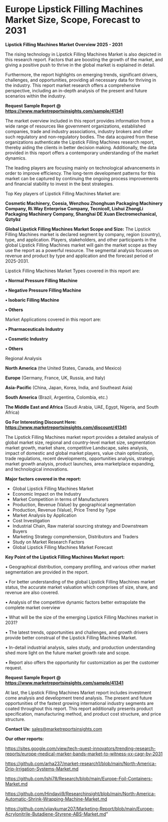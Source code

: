 # Europe Lipstick Filling Machines Market Size, Scope, Forecast to 2031

<Strong> Lipstick Filling Machines Market Overview 2025 - 2031</strong>

The rising technology in Lipstick Filling Machines Market is also depicted in this research report. Factors that are boosting the growth of the market, and giving a positive push to thrive in the global market is explained in detail.

Furthermore, the report highlights on emerging trends, significant drivers, challenges, and opportunities, providing all necessary data for thriving in the industry. This report market research offers a comprehensive perspective, including an in-depth analysis of the present and future scenarios within the industry.

<strong>Request Sample Report @ <a href=https://www.marketreportsinsights.com/sample/41341>https://www.marketreportsinsights.com/sample/41341</a></strong>

The market overview included in this report provides information from a wide range of resources like government organizations, established companies, trade and industry associations, industry brokers and other such regulatory and non-regulatory bodies. The data acquired from these organizations authenticate the Lipstick Filling Machines research report, thereby aiding the clients in better decision making. Additionally, the data provided in this report offers a contemporary understanding of the market dynamics.

The leading players are focusing mainly on technological advancements in order to improve efficiency. The long-term development patterns for this market can be captured by continuing the ongoing process improvements and financial stability to invest in the best strategies.

Top Key players of Lipstick Filling Machines Market are:

<strong>Cosmetic Machinery, Coesia, Wenzhou Zhonghuan Packaging Machinery Company, Ri.Way Enterprise Company, Tecnicoll, Lishui ZhongLi Packaging Machinery Company, Shanghai DE Xuan Electromechanical, Qztybz</strong>

<strong><b>Global Lipstick Filling Machines Market Scope and Size:</b></strong>
The Lipstick Filling Machines market is declared segment by company, region (country), type, and application. Players, stakeholders, and other participants in the global Lipstick Filling Machines market will gain the market scope as they use the report as a powerful resource. The segmental analysis focuses on revenue and product by type and application and the forecast period of 2025-2031.

Lipstick Filling Machines Market Types covered in this report are:

<strong>•  Normal Pressure Filling Machine

•  Negative Pressure Filling Machine

•  Isobaric Filling Machine

•  Others</strong>

Market Applications covered in this report are:

<strong>•  Pharmaceuticals Industry

•  Cosmetic Industry

•  Others</strong> 

Regional Analysis

<strong>North America</strong> (the United States, Canada, and Mexico)

<strong>Europe</strong> (Germany, France, UK, Russia, and Italy)

<strong>Asia-Pacific</strong> (China, Japan, Korea, India, and Southeast Asia)

<strong>South America</strong> (Brazil, Argentina, Colombia, etc.)

<strong>The Middle East and Africa</strong> (Saudi Arabia, UAE, Egypt, Nigeria, and South Africa)

<strong>Go For Interesting Discount Here: <a href=https://www.marketreportsinsights.com/discount/41341>https://www.marketreportsinsights.com/discount/41341</a></strong>

The Lipstick Filling Machines market report provides a detailed analysis of global market size, regional and country-level market size, segmentation market growth, market share, competitive Landscape, sales analysis, impact of domestic and global market players, value chain optimization, trade regulations, recent developments, opportunities analysis, strategic market growth analysis, product launches, area marketplace expanding, and technological innovations.

<strong><b>Major factors covered in the report:</b></strong>
<ul>
  <li>Global Lipstick Filling Machines Market </li>
  <li>Economic Impact on the Industry</li>
  <li>Market Competition in terms of Manufacturers</li>
  <li>Production, Revenue (Value) by geographical segmentation</li>
  <li>Production, Revenue (Value), Price Trend by Type</li>
  <li>Market Analysis by Application</li>
  <li>Cost Investigation</li>
  <li>Industrial Chain, Raw material sourcing strategy and Downstream Buyers</li>
  <li>Marketing Strategy comprehension, Distributors and Traders</li>
  <li>Study on Market Research Factors</li>
  <li>Global Lipstick Filling Machines Market Forecast</li>
</ul>

<strong><b>Key Point of the Lipstick Filling Machines Market report:</b></strong>

• Geographical distribution, company profiling, and various other market segmentation are provided in the report.

• For better understanding of the global Lipstick Filling Machines market status, the accurate market valuation which comprises of size, share, and revenue are also covered.

• Analysis of the competitive dynamic factors better extrapolate the complete market overview

• What will be the size of the emerging Lipstick Filling Machines market in 2031?

• The latest trends, opportunities and challenges, and growth drivers provide better construal of the Lipstick Filling Machines Market.

• In-detail industrial analysis, sales study, and production understanding shed more light on the future market growth rate and scope.

• Report also offers the opportunity for customization as per the customer request.

<strong>Request Sample Report @ <a href=https://www.marketreportsinsights.com/sample/41341>https://www.marketreportsinsights.com/sample/41341</a></strong>

At last, the Lipstick Filling Machines Market report includes investment come analysis and development trend analysis. The present and future opportunities of the fastest growing international industry segments are coated throughout this report. This report additionally presents product specification, manufacturing method, and product cost structure, and price structure.

<strong>Contact Us:</strong>
sales@marketreportsinsights.com

<strong>Our other reports:</strong>

<a href=https://sites.google.com/view/tech-quest-innovators/trending-research-reports/europe-medical-marker-bands-market-to-witness-xx-cagr-by-2031>https://sites.google.com/view/tech-quest-innovators/trending-research-reports/europe-medical-marker-bands-market-to-witness-xx-cagr-by-2031</a>

<a href=https://github.com/arha237/market-research1/blob/main/North-America-Drip-Irrigation-Systems-Market.md>https://github.com/arha237/market-research1/blob/main/North-America-Drip-Irrigation-Systems-Market.md</a>

<a href=https://github.com/Ishi78/Research/blob/main/Europe-Foil-Containers-Market.md>https://github.com/Ishi78/Research/blob/main/Europe-Foil-Containers-Market.md</a>

<a href=https://github.com/Hindavii9/Researchinsight/blob/main/North-America-Automatic-Shrink-Wrapping-Machine-Market.md>https://github.com/Hindavii9/Researchinsight/blob/main/North-America-Automatic-Shrink-Wrapping-Machine-Market.md</a>

<a href=https://github.com/vijaykumar207/Marketing-Report/blob/main/Europe-Acrylonitrile-Butadiene-Styrene-ABS-Market.md>https://github.com/vijaykumar207/Marketing-Report/blob/main/Europe-Acrylonitrile-Butadiene-Styrene-ABS-Market.md</a>"
